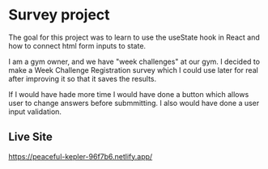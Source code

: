 # Survey project

The goal for this project was to learn to use the useState hook in React and how to connect html form inputs to state. 
 
I am a gym owner, and we have "week challenges" at our gym. I decided to make a Week Challenge Registration survey which I could use later for real after improving it so that it saves the results.

If I would have hade more time I would have done a button which allows user to change answers before submmitting. I also would have done a user input validation.


## Live Site

https://peaceful-kepler-96f7b6.netlify.app/